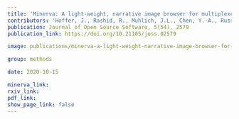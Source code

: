 ```yaml
---
title: 'Minerva: A light-weight, narrative image browser for multiplexed tissue images.'
contributors: 'Hoffer, J., Rashid, R., Muhlich, J.L., Chen, Y.-A., Russell, D.P.W., Ruokonen, J., Krueger, R., Pfister, H., Santagata, S., & Sorger, P.K. (2020).'
publication: Journal of Open Source Software, 5(54), 2579
publication_link: https://doi.org/10.21105/joss.02579

image: publications/minerva-a-light-weight-narrative-image-browser-for-multiplexed-tissue-images.PNG

group: methods

date: 2020-10-15

minerva_link:
rxiv_link:
pdf_link:
show_page_link: false
---
```


